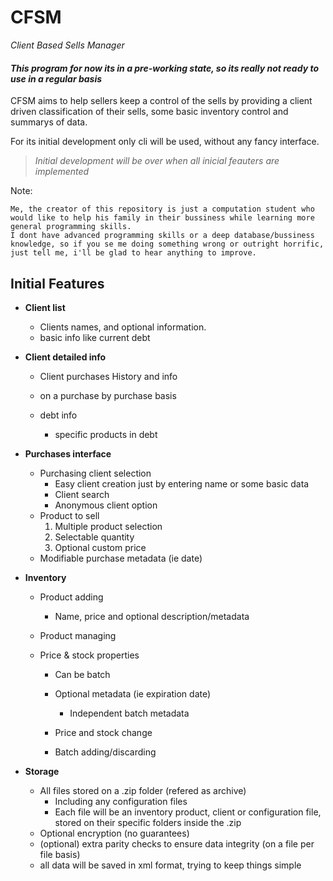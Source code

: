 # CFSM
*Client Based Sells Manager*

#### *This program for now its in a pre-working state, so its really not ready to use in a regular basis*

CFSM aims to help sellers keep a control of the sells 
by providing a client driven classification of their sells, 
some basic inventory control and summarys of data.

For its initial development only cli will be used, without 
any fancy interface. 

>*Initial development will be over when all inicial 
feauters are implemented*

Note:

    Me, the creator of this repository is just a computation student who would like to help his family in their bussiness while learning more general programming skills.
    I dont have advanced programming skills or a deep database/bussiness knowledge, so if you se me doing something wrong or outright horrific, just tell me, i'll be glad to hear anything to improve.

## Initial Features

-   **Client list**
    -   Clients names, and optional information.
    -   basic info like current debt

-   **Client detailed info**
    -   Client purchases History and info
    -   on a purchase by purchase basis

    -   debt info
        -   specific products in debt

-   **Purchases interface**
    -   Purchasing client selection
        -   Easy client creation just by entering name or some basic data
        -   Client search
        -   Anonymous client option
    -   Product to sell
        1.   Multiple product selection
        2.   Selectable quantity
        3.   Optional custom price
    - Modifiable purchase metadata (ie date)
    
- **Inventory**
    - Product adding
        - Name, price and optional description/metadata
    -   Product managing
    
     -   Price & stock properties
         -   Can be batch 
         -   Optional metadata (ie expiration date)
             -   Independent batch metadata
    
         -   Price and stock change 
         -   Batch adding/discarding

-   **Storage**
    -   All files stored on a .zip folder (refered as archive)
        -  Including any configuration files
        -  Each file will be an inventory product, client or configuration file, stored on their specific folders inside the .zip
    -   Optional encryption (no guarantees)
    -   (optional) extra parity checks to ensure data integrity (on a file per file basis)
    -   all data will be saved in xml format, trying to keep things simple